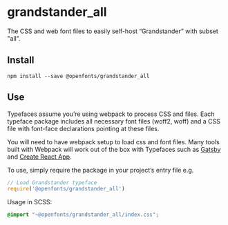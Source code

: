 
# grandstander_all

The CSS and web font files to easily self-host “Grandstander” with subset "all".

## Install

`npm install --save @openfonts/grandstander_all`

## Use

Typefaces assume you’re using webpack to process CSS and files. Each typeface
package includes all necessary font files (woff2, woff) and a CSS file with
font-face declarations pointing at these files.

You will need to have webpack setup to load css and font files. Many tools built
with Webpack will work out of the box with Typefaces such as [Gatsby](https://github.com/gatsbyjs/gatsby)
and [Create React App](https://github.com/facebookincubator/create-react-app).

To use, simply require the package in your project’s entry file e.g.

```javascript
// Load Grandstander typeface
require('@openfonts/grandstander_all')
```

Usage in SCSS:
```scss
@import "~@openfonts/grandstander_all/index.css";
```
